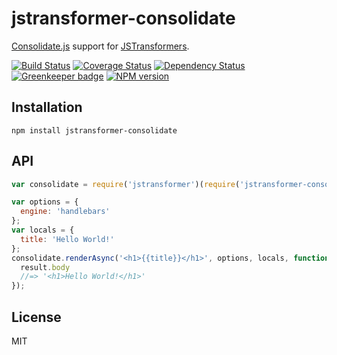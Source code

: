 # jstransformer-consolidate

[Consolidate.js](https://github.com/tj/consolidate.js) support for [JSTransformers](http://github.com/jstransformers).

[![Build Status](https://img.shields.io/travis/jstransformers/jstransformer-consolidate/master.svg)](https://travis-ci.org/jstransformers/jstransformer-consolidate)
[![Coverage Status](https://img.shields.io/codecov/c/github/jstransformers/jstransformer-consolidate/master.svg)](https://codecov.io/gh/jstransformers/jstransformer-consolidate)
[![Dependency Status](https://img.shields.io/david/jstransformers/jstransformer-consolidate/master.svg)](http://david-dm.org/jstransformers/jstransformer-consolidate)
[![Greenkeeper badge](https://badges.greenkeeper.io/jstransformers/jstransformer-consolidate.svg)](https://greenkeeper.io/)
[![NPM version](https://img.shields.io/npm/v/jstransformer-consolidate.svg)](https://www.npmjs.org/package/jstransformer-consolidate)

## Installation

    npm install jstransformer-consolidate

## API

```js
var consolidate = require('jstransformer')(require('jstransformer-consolidate'))

var options = {
  engine: 'handlebars'
};
var locals = {
  title: 'Hello World!'
};
consolidate.renderAsync('<h1>{{title}}</h1>', options, locals, function (err, result) {
  result.body
  //=> '<h1>Hello World!</h1>'
});
```

## License

MIT
